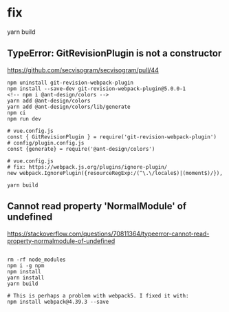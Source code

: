# fix
yarn build
##  TypeError: GitRevisionPlugin is not a constructor
https://github.com/secvisogram/secvisogram/pull/44
```
npm uninstall git-revision-webpack-plugin
npm install --save-dev git-revision-webpack-plugin@5.0.0-1
<!-- npm i @ant-design/colors -->
yarn add @ant-design/colors
yarn add @ant-design/colors/lib/generate
npm ci
npm run dev

# vue.config.js
const { GitRevisionPlugin } = require('git-revision-webpack-plugin')
# config/plugin.config.js
const {generate} = require('@ant-design/colors')

# vue.config.js
# fix: https://webpack.js.org/plugins/ignore-plugin/
new webpack.IgnorePlugin({resourceRegExp:/(^\.\/locale$)|(moment$)/}),

yarn build
```

##  Cannot read property 'NormalModule' of undefined
https://stackoverflow.com/questions/70811364/typeerror-cannot-read-property-normalmodule-of-undefined
```

rm -rf node_modules
npm i -g npm
npm install
yarn install
yarn build

# This is perhaps a problem with webpack5. I fixed it with:
npm install webpack@4.39.3 --save
```